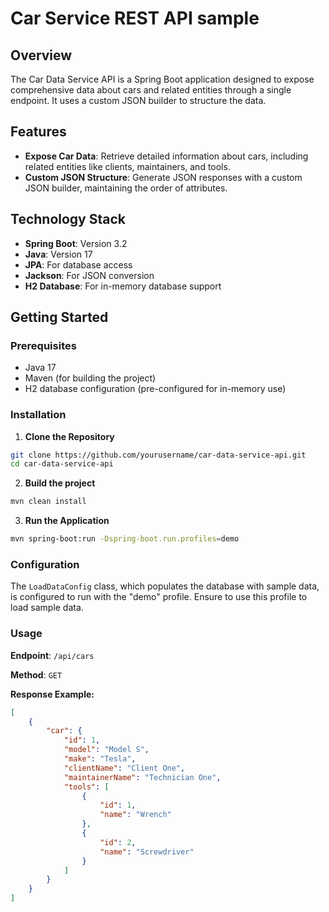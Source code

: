 # Car Service REST API sample

## Overview

The Car Data Service API is a Spring Boot application designed to expose comprehensive data about cars and related entities through a single endpoint. It uses a custom JSON builder to structure the data.

## Features

- **Expose Car Data**: Retrieve detailed information about cars, including related entities like clients, maintainers, and tools.
- **Custom JSON Structure**: Generate JSON responses with a custom JSON builder, maintaining the order of attributes.

## Technology Stack

- **Spring Boot**: Version 3.2
- **Java**: Version 17
- **JPA**: For database access
- **Jackson**: For JSON conversion
- **H2 Database**: For in-memory database support

## Getting Started

### Prerequisites

- Java 17
- Maven (for building the project)
- H2 database configuration (pre-configured for in-memory use)

### Installation

1. **Clone the Repository**

```bash
git clone https://github.com/yourusername/car-data-service-api.git
cd car-data-service-api
```

2. **Build the project**
```bash 
mvn clean install
```

3. **Run the Application**
```bash
mvn spring-boot:run -Dspring-boot.run.profiles=demo
```

### Configuration
The `LoadDataConfig` class, which populates the database with sample data, is configured to run with the "demo" profile. Ensure to use this profile to load sample data.

### Usage
**Endpoint**: `/api/cars`

**Method**: `GET`

**Response Example:**
```json
[
    {
        "car": {
            "id": 1,
            "model": "Model S",
            "make": "Tesla",
            "clientName": "Client One",
            "maintainerName": "Technician One",
            "tools": [
                {
                    "id": 1,
                    "name": "Wrench"
                },
                {
                    "id": 2,
                    "name": "Screwdriver"
                }
            ]
        }
    }
]
```





